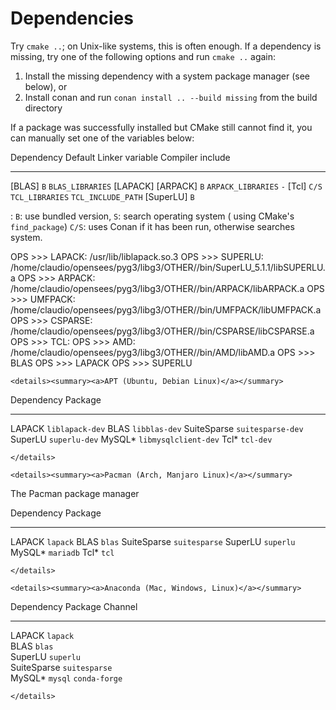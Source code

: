 # Dependencies

Try `cmake ..`; on Unix-like systems, this is often enough.
If a dependency is missing, try one of the following options
and run `cmake ..` again:
  
1. Install the missing dependency with a system package manager (see below), or
2. Install conan and run `conan install .. --build missing` from the build
   directory

If a package was successfully installed but CMake still cannot find it,
you can manually set one of the variables below:


 Dependency     Default   Linker variable       Compiler include
 ------------  --------- --------------------  -------------------
 [BLAS]          `B`      `BLAS_LIBRARIES`
 [LAPACK]
 [ARPACK]        `B`      `ARPACK_LIBRARIES`    `-`
 [Tcl]          `C/S`     `TCL_LIBRARIES`       `TCL_INCLUDE_PATH`
 [SuperLU]       `B`

: `B`: use bundled version, `S`: search operating system ( using CMake's `find_package`)
  `C/S`: uses Conan if it has been run, otherwise searches system. 


  OPS >>> LAPACK:  /usr/lib/liblapack.so.3
  OPS >>> SUPERLU: /home/claudio/opensees/pyg3/libg3/OTHER//bin/SuperLU_5.1.1/libSUPERLU.a
  OPS >>> ARPACK:  /home/claudio/opensees/pyg3/libg3/OTHER//bin/ARPACK/libARPACK.a
  OPS >>> UMFPACK: /home/claudio/opensees/pyg3/libg3/OTHER//bin/UMFPACK/libUMFPACK.a
  OPS >>> CSPARSE: /home/claudio/opensees/pyg3/libg3/OTHER//bin/CSPARSE/libCSPARSE.a
  OPS >>> TCL:
  OPS >>> AMD:     /home/claudio/opensees/pyg3/libg3/OTHER//bin/AMD/libAMD.a
  OPS >>> BLAS
  OPS >>> LAPACK
  OPS >>> SUPERLU

```{=html}
<details><summary><a>APT (Ubuntu, Debian Linux)</a></summary>
```
  Dependency    Package
  ------------- ----------------------
  LAPACK        `liblapack-dev`
  BLAS          `libblas-dev`
  SuiteSparse   `suitesparse-dev`
  SuperLU       `superlu-dev`
  MySQL\*       `libmysqlclient-dev`
  Tcl\*         `tcl-dev`

```{=html}
</details>
```
```{=html}
<details><summary><a>Pacman (Arch, Manjaro Linux)</a></summary>
```
The Pacman package manager

  Dependency    Package
  ------------- ---------------
  LAPACK        `lapack`
  BLAS          `blas`
  SuiteSparse   `suitesparse`
  SuperLU       `superlu`
  MySQL\*       `mariadb`
  Tcl\*         `tcl`

```{=html}
</details>
```
```{=html}
<details><summary><a>Anaconda (Mac, Windows, Linux)</a></summary>
```
  Dependency    Package         Channel
  ------------- --------------- ---------------
  LAPACK        `lapack`        
  BLAS          `blas`          
  SuperLU       `superlu`       
  SuiteSparse   `suitesparse`   
  MySQL\*       `mysql`         `conda-forge`

```{=html}
</details>
```

